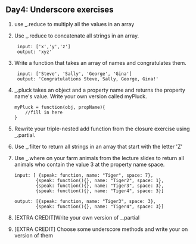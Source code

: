 ## Day4: Underscore exercises

1. use _.reduce to multiply all the values in an array

1. Use _.reduce to concatenate all strings in an array.
 
 		input: ['x','y','z']
 		output: 'xyz'


1. Write a function that takes an array of names and congratulates them.
		
		input: ['Steve', 'Sally', 'George', 'Gina']
		output: 'Congratulations Steve, Sally, George, Gina!'

 1. _.pluck takes an object and a property name and returns the property name's value. Write your own version called myPluck.
 
 		myPluck = function(obj, propName){
 			//fill in here
 		}  
 
 1. Rewrite your triple-nested add function from the closure exercise using _.partial.

 
 1. Use _.filter to return all strings in an array that start with the letter 'Z'
 
 1. Use _.where on your farm animals from the lecture slides to return all animals who contain the value 3 at the property name space.
 
 		input: [ {speak: function, name: "Tiger", space: 7},  
 				{speak: function(){}, name: "Tiger2", space: 1},  
 				{speak: function(){}, name: "Tiger3", space: 3},  
 				{speak: function(){}, name: "Tiger4", space: 3}]
 				
 		output: [{speak: function, name: "Tiger3", space: 3},  
 				{speak: function(){}, name: "Tiger4", space: 3}] 
 				
 				
  1. [EXTRA CREDIT]Write your own version of _.partial
  1. [EXTRA CREDIT] Choose some underscore methods and write your on version of them
 				

 		
  
